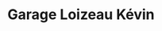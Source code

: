 ---
title: "Garage Loizeau Kévin"
url: /sevremont/garage-loizeau-kevin/
shop: réparation de voitures
---
